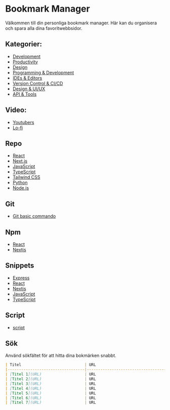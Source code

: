 # Bookmark Manager

Välkommen till din personliga bookmark manager. Här kan du organisera och spara alla dina favoritwebbsidor.

## Kategorier:

- [Development](categories/development.md)
- [Productivity](categories/productivity.md)
- [Design](categories/design.md)
- [Programming & Development](categories/programming.md)
- [IDEs & Editors](categories/ides.md)
- [Version Control & CI/CD](categories/version-control.md)
- [Design & UI/UX](categories/UI-UX.md)
- [API & Tools](categories/api.md)

## Video:

- [Youtubers](videos/youtubers.md)
- [Lo-fi](videos/lofi.md)

## Repo

- [React](repo/react.md)
- [Next.js](repo/nextjs.md)
- [JavaScript](repo/javaScript.md)
- [TypeScript](repo/typeScript.md)
- [Tailwind CSS](repo/tailwindcss.md)
- [Python](repo/python.md)
- [Node.js](repo/nodejs.md)

## Git

- [Git basic commando](git/basic.md)


## Npm

- [React](npm/react.md)
- [Nextjs](npm/nextjs.md)

## Snippets

- [Express](snippets/express.md)
- [React](snippets/react.md)
- [Nextjs](snippets/nextjs.md)
- [JavaScript](snippets/javaScript.md)
- [TypeScript](snippets/typeScript.md)

## Script

- [script](script/script.md)



## Sök
Använd sökfältet för att hitta dina bokmärken snabbt.


```markdown
| Titel                            | URL                                    | Beskrivning                                           |
|----------------------------------|----------------------------------------|-------------------------------------------------------|
| [Titel 1](URL)                   | URL                                    | Beskrivning                                           |
| [Titel 2](URL)                   | URL                                    | Beskrivning                                           |
| [Titel 3](URL)                   | URL                                    | Beskrivning                                           |
| [Titel 4](URL)                   | URL                                    | Beskrivning                                           |
| [Titel 5](URL)                   | URL                                    | Beskrivning                                           |
| [Titel 6](URL)                   | URL                                    | Beskrivning                                           |
| [Titel 7](URL)                   | URL                                    | Beskrivning                                           |
```